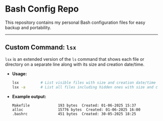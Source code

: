 # Bash Config Repo

This repository contains my personal Bash configuration files for easy backup and portability.

---

## Custom Command: `lsx`

`lsx` is an extended version of the `ls` command that shows each file or directory on a separate line along with its size and creation date/time.

* **Usage:**

  ```bash
  lsx          # List visible files with size and creation date/time
  lsx -a       # List all files including hidden ones with size and creation date/time
  ```

* **Example output:**

  ```
  Makefile             193 bytes  Created: 01-06-2025 15:37
  alloc                15776 bytes  Created: 01-06-2025 16:00
  .bashrc              451 bytes  Created: 30-05-2025 18:25
  ```
